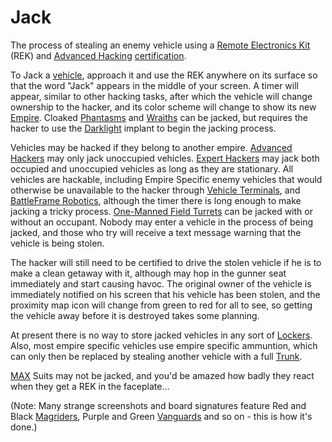 # Jack

The process of stealing an enemy vehicle using a
[Remote Electronics Kit](../weapons/Remote_Electronics_Kit.md) (REK) and
[Advanced Hacking](../certifications/Advanced_Hacking.md)
[certification](../certifications/Certification.md).

To Jack a [vehicle](../vehicles/index.md), approach it and use the REK
anywhere on its surface so that the word "Jack" appears in the middle of your
screen. A timer will appear, similar to other hacking tasks, after which the
vehicle will change ownership to the hacker, and its color scheme will change to
show its new [Empire](Empire.md). Cloaked [Phantasms](../vehicles/Phantasm.md)
and [Wraiths](../vehicles/Wraith.md) can be jacked, but requires the hacker to
use the [Darklight](../implants/Darklight_Vision.md) implant to begin the jacking
process.

Vehicles may be hacked if they belong to another empire.
[Advanced Hackers](../certifications/Advanced_Hacking.md) may only jack
unoccupied vehicles. [Expert Hackers](../certifications/Expert_Hacking.md) may
jack both occupied and unoccupied vehicles as long as they are stationary. All
vehicles are hackable, including Empire Specific enemy vehicles that would
otherwise be unavailable to the hacker through
[Vehicle Terminals](../locations/Vehicle_Terminal.md), and
[BattleFrame Robotics](../vehicles/BattleFrame_Robotics.md), although the timer
there is long enough to make jacking a tricky process.
[One-Manned Field Turrets](../weapons/One-Manned_Field_Turret.md) can be jacked
with or without an occupant. Nobody may enter a vehicle in the process of being
jacked, and those who try will receive a text message warning that the vehicle
is being stolen.

The hacker will still need to be certified to drive the stolen vehicle if he is
to make a clean getaway with it, although may hop in the gunner seat immediately
and start causing havoc. The original owner of the vehicle is immediately
notified on his screen that his vehicle has been stolen, and the proximity map
icon will change from green to red for all to see, so getting the vehicle away
before it is destroyed takes some planning.

At present there is no way to store jacked vehicles in any sort of
[Lockers](../items/Lockers.md). Also, most empire specific vehicles use empire
specific ammuntion, which can only then be replaced by stealing another vehicle
with a full [Trunk](Trunk.md).

[MAX](../armor/Mechanized_Assault_Exo-Suit.md) Suits may not be jacked, and
you'd be amazed how badly they react when they get a REK in the faceplate...

(Note: Many strange screenshots and board signatures feature Red and Black
[Magriders](../vehicles/Magrider.md), Purple and Green
[Vanguards](../vehicles/Vanguard.md) and so on - this is how it's done.)
